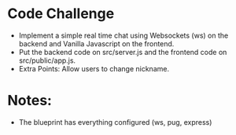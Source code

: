 # Code Challenge

- Implement a simple real time chat using Websockets (ws) on the backend and Vanilla Javascript on the frontend.
- Put the backend code on src/server.js and the frontend code on src/public/app.js.
- Extra Points: Allow users to change nickname.

# Notes:

- The blueprint has everything configured (ws, pug, express)
